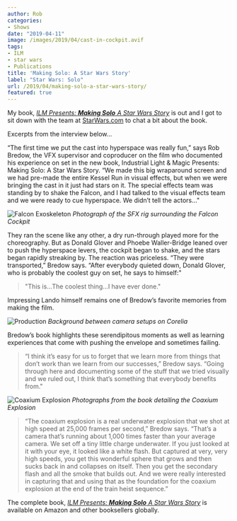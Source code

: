 ```yaml
---
author: Rob
categories:
- Shows
date: "2019-04-11"
image: /images/2019/04/cast-in-cockpit.avif
tags:
- ILM
- star wars
- Publications
title: 'Making Solo: A Star Wars Story'
label: "Star Wars: Solo"
url: /2019/04/making-solo-a-star-wars-story/
featured: true
---
```


My book, [*ILM Presents: **Making Solo** A Star Wars Story*](https://amzn.to/3RuXRgi) is out and I got to sit down with the team at [StarWars.com](https://www.starwars.com/news/rob-bredow-making-solo-book-interview) to chat a bit about the book.

Excerpts from the interview below...

“The first time we put the cast into hyperspace was really fun,” says Rob Bredow, the VFX supervisor and coproducer on the film who documented his experience on set in the new book, Industrial Light & Magic Presents: Making Solo: A Star Wars Story. “We made this big wraparound screen and we had pre-made the entire Kessel Run in visual effects, but when we were bringing the cast in it just had stars on it. The special effects team was standing by to shake the Falcon, and I had talked to the visual effects team and we were ready to cue hyperspace. We didn’t tell the actors..."

![Falcon Exoskeleton](/images/2019/04/falcon-exoskeleton.avif "Photograph of the SFX rig surrounding the Falcon Cockpit")
*Photograph of the SFX rig surrounding the Falcon Cockpit*

They ran the scene like any other, a dry run-through played more for the choreography. But as Donald Glover and Phoebe Waller-Bridge leaned over to push the hyperspace levers, the cockpit began to shake, and the stars began rapidly streaking by. The reaction was priceless. “They were transported,” Bredow says. “After everybody quieted down, Donald Glover, who is probably the coolest guy on set, he says to himself:"

> "This is...The coolest thing...I have ever done."

Impressing Lando himself remains one of Bredow’s favorite memories from making the film. 

![Production](/images/2019/04/production-the-shoot.avif "Background between camera setups on Corelia")
*Background between camera setups on Corelia*

Bredow’s book highlights these serendipitous moments as well as learning experiences that come with pushing the envelope and sometimes failing.

>“I think it’s easy for us to forget that we learn more from things that don’t work than we learn from our successes,” Bredow says. “Going through here and documenting some of the stuff that we tried visually and we ruled out, I think that’s something that everybody benefits from."

![Coaxium Explosion](/images/2019/04/coaxium-explosion.avif "Page from the book detailing the Coaxium Explosion")
*Photographs from the book detailing the Coaxium Explosion*

> “The coaxium explosion is a real underwater explosion that we shot at high speed at 25,000 frames per second,” Bredow says. “That’s a camera that’s running about 1,000 times faster than your average camera. We set off a tiny little charge underwater. If you just looked at it with your eye, it looked like a white flash. But captured at very, very high speeds, you get this wonderful sphere that grows and then sucks back in and collapses on itself. Then you get the secondary flash and all the smoke that builds out. And we were really interested in capturing that and using that as the foundation for the coaxium explosion at the end of the train heist sequence.”

The complete book, [*ILM Presents: **Making Solo** A Star Wars Story*](https://amzn.to/3RuXRgi) is available on Amazon and other booksellers globally.